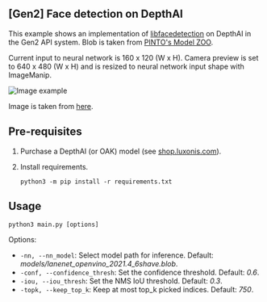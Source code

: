 ## [Gen2] Face detection on DepthAI

This example shows an implementation of [libfacedetection](https://github.com/ShiqiYu/libfacedetection) on DepthAI in the Gen2 API system.  Blob is taken from [PINTO's Model ZOO](https://github.com/PINTO0309/PINTO_model_zoo/tree/main/144_YuNet).

Current input to neural network is 160 x 120 (W x H). Camera preview is set to 640 x 480 (W x H) and is resized to neural network input shape with ImageManip.

![Image example](imgs/example.gif)

Image is taken from [here](https://www.pexels.com/photo/multi-cultural-people-3184419/).

## Pre-requisites

1. Purchase a DepthAI (or OAK) model (see [shop.luxonis.com](https://shop.luxonis.com/)).

3. Install requirements.
   ```
   python3 -m pip install -r requirements.txt
   ```

## Usage

```
python3 main.py [options]
```

Options:

* `-nn, --nn_model`: Select model path for inference. Default: *models/lanenet_openvino_2021.4_6shave.blob*.
* `-conf, --confidence_thresh`: Set the confidence threshold. Default: *0.6*.
* `-iou, --iou_thresh`: Set the NMS IoU threshold. Default: *0.3*.
* `-topk, --keep_top_k`: Keep at most top_k picked indices. Default: *750*.
